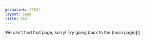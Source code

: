 ```yaml
---
permalink: /404/
layout: page
title: 404
---
```


We can't find that page, sorry! Try going back to the (main page)[/]